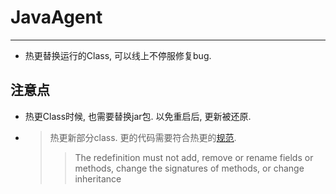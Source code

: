 # JavaAgent

--------------------------------

 - 热更替换运行的Class, 可以线上不停服修复bug.
	
## 注意点

* 热更Class时候, 也需要替换jar包. 以免重启后, 更新被还原.
* > 热更新部分class. 更的代码需要符合热更的[规范](https://docs.oracle.com/javase/8/docs/api/java/lang/instrument/Instrumentation.html#redefineClasses-java.lang.instrument.ClassDefinition...-).
	> > The redefinition must not add, remove or rename fields or methods, change the signatures of methods, or change inheritance



